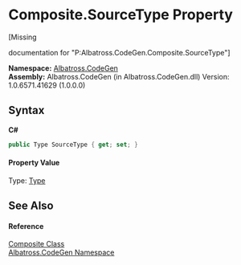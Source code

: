 # Composite.SourceType Property 
 

\[Missing <summary> documentation for "P:Albatross.CodeGen.Composite.SourceType"\]

**Namespace:**&nbsp;<a href="N_Albatross_CodeGen.md">Albatross.CodeGen</a><br />**Assembly:**&nbsp;Albatross.CodeGen (in Albatross.CodeGen.dll) Version: 1.0.6571.41629 (1.0.0.0)

## Syntax

**C#**<br />
``` C#
public Type SourceType { get; set; }
```


#### Property Value
Type: <a href="http://msdn2.microsoft.com/en-us/library/42892f65" target="_blank">Type</a>

## See Also


#### Reference
<a href="T_Albatross_CodeGen_Composite.md">Composite Class</a><br /><a href="N_Albatross_CodeGen.md">Albatross.CodeGen Namespace</a><br />
